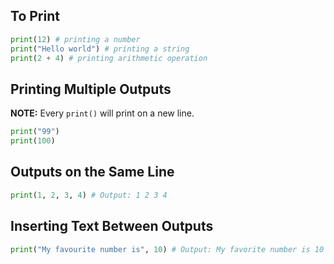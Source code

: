 ## To Print

```python
print(12) # printing a number
print("Hello world") # printing a string
print(2 + 4) # printing arithmetic operation
```

## Printing Multiple Outputs

**NOTE:** Every `print()` will print on a new line.

```python
print("99")
print(100) 
```

## Outputs on the Same Line

```python
print(1, 2, 3, 4) # Output: 1 2 3 4
```

## Inserting Text Between Outputs

```python
print("My favourite number is", 10) # Output: My favorite number is 10
```
